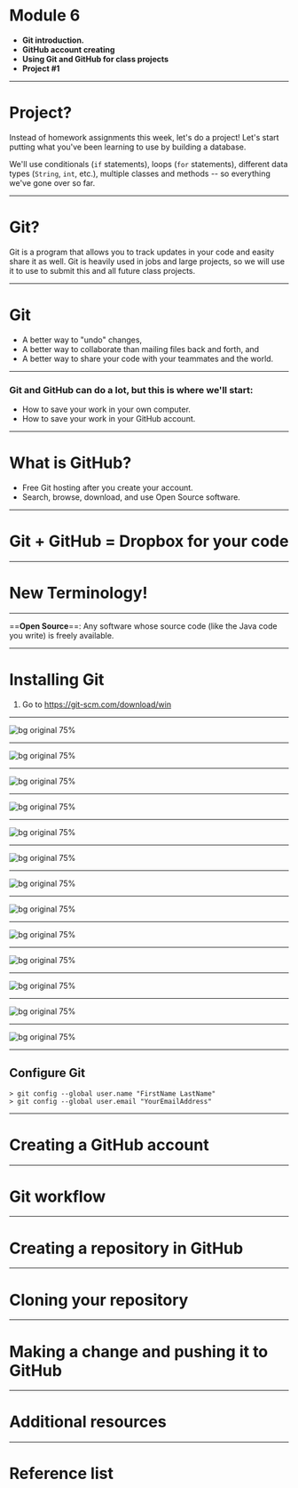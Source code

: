 <!--
$theme: default
page_number: true
footer: Java Class - Module 6
-->

# Module 6

- **Git introduction.**
- **GitHub account creating**
- **Using Git and GitHub for class projects**
- **Project #1**

-----------------------------------------------------------------------------

# Project?

Instead of homework assignments this week, let's do a project! Let's start putting what you've been learning to use by building a database.

We'll use conditionals (`if` statements), loops (`for` statements), different data types (`String`, `int`, etc.), multiple classes and methods -- so everything we've gone over so far.

-----------------------------------------------------------------------------

# Git?

Git is a program that allows you to track updates in your code and easity share it as well. Git is heavily used in jobs and large projects, so we will use it to use to submit this and all future class projects.

-----------------------------------------------------------------------------

# Git

- A better way to "undo" changes,
- A better way to collaborate than mailing files back and forth, and
- A better way to share your code with your teammates and the world.

-----------------------------------------------------------------------------

### Git and GitHub can do a lot, but this is where we'll start:

- How to save your work in your own computer.
- How to save your work in your GitHub account.

-----------------------------------------------------------------------------

# What is GitHub?

- Free Git hosting after you create your account.
- Search, browse, download, and use Open Source software.

-----------------------------------------------------------------------------

# Git + GitHub = Dropbox for your code

-----------------------------------------------------------------------------

# New Terminology!

-----------------------------------------------------------------------------

==**Open Source**==: Any software whose source code (like the Java code you write) is freely available.

-----------------------------------------------------------------------------

# Installing Git

1. Go to https://git-scm.com/download/win

-----------------------------------------------------------------------------

![bg original 75%](assets/01-download.png)

-----------------------------------------------------------------------------

![bg original 75%](assets/02-allow.png)

-----------------------------------------------------------------------------

![bg original 75%](assets/03-next.png)

-----------------------------------------------------------------------------

![bg original 75%](assets/04-next.png)

-----------------------------------------------------------------------------

![bg original 75%](assets/05-next.png)

-----------------------------------------------------------------------------

![bg original 75%](assets/06-next.png)

-----------------------------------------------------------------------------

![bg original 75%](assets/07-next.png)

-----------------------------------------------------------------------------

![bg original 75%](assets/08-next.png)

-----------------------------------------------------------------------------

![bg original 75%](assets/09-next.png)

-----------------------------------------------------------------------------

![bg original 75%](assets/10-next.png)

-----------------------------------------------------------------------------

![bg original 75%](assets/11-install.png)

-----------------------------------------------------------------------------

![bg original 75%](assets/12-finish.png)

-----------------------------------------------------------------------------

![bg original 75%](assets/13-check.png)

-----------------------------------------------------------------------------

## Configure Git

```
> git config --global user.name "FirstName LastName"
> git config --global user.email "YourEmailAddress"
```

-----------------------------------------------------------------------------

# Creating a GitHub account

-----------------------------------------------------------------------------

# Git workflow

-----------------------------------------------------------------------------

# Creating a repository in GitHub

-----------------------------------------------------------------------------

# Cloning your repository

-----------------------------------------------------------------------------

# Making a change and pushing it to GitHub

-----------------------------------------------------------------------------

# Additional resources

-----------------------------------------------------------------------------

# Reference list
